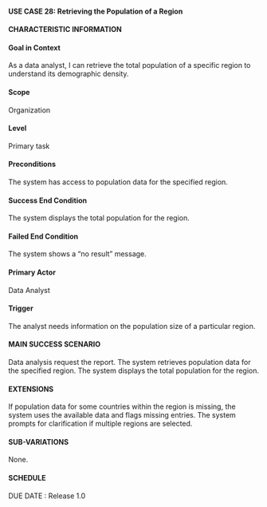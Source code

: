 #### **USE CASE 28: Retrieving the Population of a Region**
#### **CHARACTERISTIC INFORMATION**

#### **Goal in Context**
As a data analyst, I can retrieve the total population of a specific region to understand its demographic density.

#### **Scope**
Organization

#### **Level**
Primary task

#### **Preconditions**
The system has access to population data for the specified region.

#### **Success End Condition**
The system displays the total population for the region.

#### **Failed End Condition**
The system shows a “no result” message.

#### **Primary Actor**
Data Analyst

#### **Trigger**
The analyst needs information on the population size of a particular region.

#### **MAIN SUCCESS SCENARIO**
Data analysis request the report.
The system retrieves population data for the specified region.
The system displays the total population for the region.
#### **EXTENSIONS**
If population data for some countries within the region is missing, the system uses the available data and flags missing entries.
The system prompts for clarification if multiple regions are selected.

#### **SUB-VARIATIONS**
None.

#### **SCHEDULE**
DUE DATE : Release 1.0
